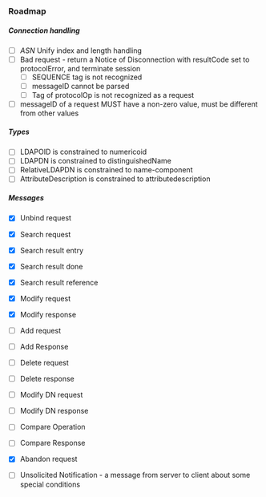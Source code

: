 ### Roadmap

##### Connection handling

- [ ] *ASN* Unify index and length handling
- [ ] Bad request - return a Notice of Disconnection with resultCode set to protocolError, and terminate session
  - [ ] SEQUENCE tag is not recognized
  - [ ] messageID cannot be parsed
  - [ ] Tag of protocolOp is not recognized as a request
- [ ] messageID of a request MUST have a non-zero value, must be different from other values

##### Types

- [ ] LDAPOID is constrained to numericoid
- [ ] LDAPDN is constrained to distinguishedName
- [ ] RelativeLDAPDN is constrained to name-component
- [ ] AttributeDescription is constrained to attributedescription

##### Messages

- [x] Unbind request

- [x] Search request
- [x] Search result entry
- [x] Search result done
- [x] Search result reference

- [x] Modify request
- [x] Modify response

- [ ] Add request
- [ ] Add Response

- [ ] Delete request
- [ ] Delete response

- [ ] Modify DN request
- [ ] Modify DN response

- [ ] Compare Operation
- [ ] Compare Response

- [x] Abandon request

- [ ] Unsolicited Notification - a message from server to client about some special conditions
